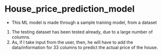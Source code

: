 # House_price_prediction_model

* This ML model is made through a sample training model, from a dataset
1. The testing dataset has been tested already, due to a large number of columns.
2. As, if I take input from the user, then, he will have to add the data/information for 33 columns to predict the actual price of the house.
